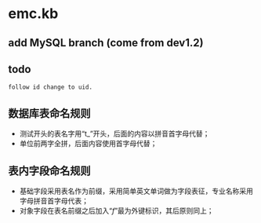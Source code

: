 emc.kb
=====
add MySQL branch (come from dev1.2)
-----

todo
-----
	follow id change to uid.

数据库表命名规则
-----
- 测试开头的表名字用“t_”开头，后面的内容以拼音首字母代替；
- 单位前两字全拼，后面内容使用首字母代替；


表内字段命名规则
-----
- 基础字段采用表名作为前缀，采用简单英文单词做为字段表征，专业名称采用字母拼音首字母代表；
- 对象字段在表名前缀之后加入“_f_”最为外键标识，其后原则同上；
